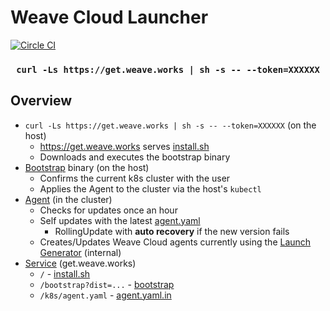 # Weave Cloud Launcher

[![Circle CI](https://circleci.com/gh/weaveworks/launcher/tree/master.svg?style=shield)](https://circleci.com/gh/weaveworks/launcher/tree/master)

<h3 align="center">
  <code>curl -Ls https://get.weave.works | sh -s -- --token=XXXXXX</code>
</h3>

## Overview

- `curl -Ls https://get.weave.works | sh -s -- --token=XXXXXX` (on the host)
  - https://get.weave.works serves [install.sh](service/static/install.sh)
  - Downloads and executes the bootstrap binary
- [Bootstrap](bootstrap) binary (on the host)
  - Confirms the current k8s cluster with the user
  - Applies the Agent to the cluster via the host's `kubectl`
- [Agent](agent) (in the cluster)
  - Checks for updates once an hour
  - Self updates with the latest [agent.yaml](service/static/agent.yaml.in)
    - RollingUpdate with **auto recovery** if the new version fails
  - Creates/Updates Weave Cloud agents currently using the [Launch Generator](https://github.com/weaveworks/launch-generator/) (internal)
- [Service](service) (get.weave.works)
  - `/` - [install.sh](service/static/install.sh)
  - `/bootstrap?dist=...` - [bootstrap](bootstrap)
  - `/k8s/agent.yaml` - [agent.yaml.in](service/static/agent.yaml.in)
